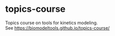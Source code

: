 # topics-course
Topics course on tools for kinetics modeling.
<br>
See https://biomodeltools.github.io/topics-course/
